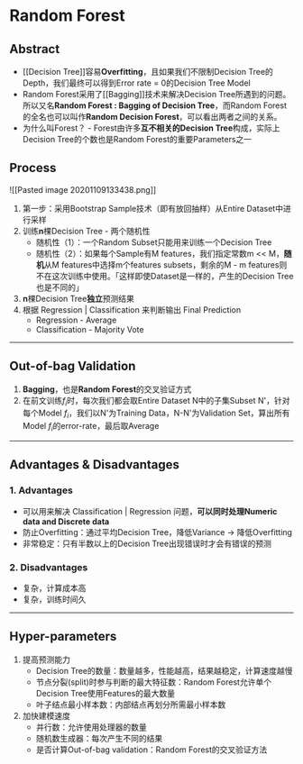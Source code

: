 # Random Forest
## Abstract
- [[Decision Tree]]容易**Overfitting**，且如果我们不限制Decision Tree的Depth，我们最终可以得到Error rate = 0的Decision Tree Model
- Random Forest采用了[[Bagging]]技术来解决Decision Tree所遇到的问题。所以又名**Random Forest : Bagging of Decision Tree**，而Random Forest的全名也可以叫作**Random Decision Forest**，可以看出两者之间的关系。
- 为什么叫Forest？ - Forest由许多**互不相关的Decision Tree**构成，实际上Decision Tree的个数也是Random Forest的重要Parameters之一

## Process
![[Pasted image 20201109133438.png]]
1. 第一步：采用Bootstrap Sample技术（即有放回抽样）从Entire Dataset中进行采样
2. 训练**n**棵Decision Tree - 两个随机性
	- 随机性（1）：一个Random Subset只能用来训练一个Decision Tree
	- 随机性（2）：如果每个Sample有M features，我们指定常数m << M，**随机**从M features中选择m个features subsets，剩余的M - m features则不在这次训练中使用。「这样即使Dataset是一样的，产生的Decision Tree也是不同的」
3. **n**棵Decision Tree**独立**预测结果
4. 根据 Regression | Classification 来判断输出 Final Prediction
	- Regression - Average
	- Classification - Majority Vote

---

## Out-of-bag Validation
1. **Bagging**，也是**Random Forest**的交叉验证方式
2. 在前文训练$f_i$时，每次我们都会取Entire Dataset N中的子集Subset N'，针对每个Model $f_i$，我们以N'为Training Data，N-N'为Validation Set，算出所有Model $f_i$的error-rate，最后取Average

---

## Advantages & Disadvantages
### 1. Advantages
- 可以用来解决 Classification | Regression 问题，**可以同时处理Numeric data and Discrete data**
- 防止Overfitting：通过平均Decision Tree，降低Variance -> 降低Overfitting
- 非常稳定：只有半数以上的Decision Tree出现错误时才会有错误的预测

### 2. Disadvantages
- 复杂，计算成本高
- 复杂，训练时间久

---

## Hyper-parameters
1. 提高预测能力
	- Decision Tree的数量：数量越多，性能越高，结果越稳定，计算速度越慢
	- 节点分裂(split)时参与判断的最大特征数：Random Forest允许单个Decision Tree使用Features的最大数量
	- 叶子结点最小样本数：内部结点再划分所需最小样本数
2. 加快建模速度
	- 并行数：允许使用处理器的数量
	- 随机数生成器：每次产生不同的结果
	- 是否计算Out-of-bag validation：Random Forest的交叉验证方法